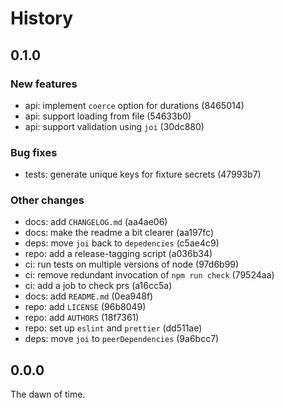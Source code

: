 # History

## 0.1.0

### New features

* api: implement `coerce` option for durations (8465014)
* api: support loading from file (54633b0)
* api: support validation using `joi` (30dc880)

### Bug fixes

* tests: generate unique keys for fixture secrets (47993b7)

### Other changes

* docs: add `CHANGELOG.md` (aa4ae06)
* docs: make the readme a bit clearer (aa197fc)
* deps: move `joi` back to `depedencies` (c5ae4c9)
* repo: add a release-tagging script (a036b34)
* ci: run tests on multiple versions of node (97d6b99)
* ci: remove redundant invocation of `npm run check` (79524aa)
* ci: add a job to check prs (a16cc5a)
* docs: add `README.md` (0ea948f)
* repo: add `LICENSE` (96b8049)
* repo: add `AUTHORS` (18f7361)
* repo: set up `eslint` and `prettier` (dd511ae)
* deps: move `joi` to `peerDependencies` (9a6bcc7)

## 0.0.0

The dawn of time.
